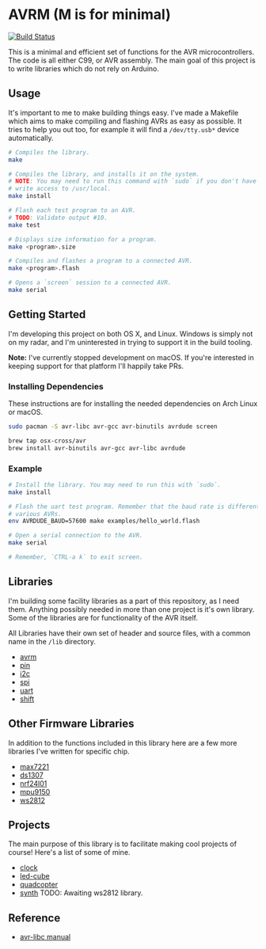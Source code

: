 # AVRM (M is for minimal)

[![Build Status](https://travis-ci.org/nixpulvis/avrm.svg?branch=master)](https://travis-ci.org/nixpulvis/avrm)

This is a minimal and efficient set of functions for the AVR microcontrollers. The code is all either C99, or AVR assembly. The main goal of this project is to write libraries which do not rely on Arduino.

## Usage

It's important to me to make building things easy. I've made a Makefile which aims to make compiling and flashing AVRs as easy as possible. It tries to help you out too, for example it will find a `/dev/tty.usb*` device automatically.

```sh
# Compiles the library.
make

# Compiles the library, and installs it on the system.
# NOTE: You may need to run this command with `sudo` if you don't have
# write access to /usr/local.
make install

# Flash each test program to an AVR.
# TODO: Validate output #10.
make test

# Displays size information for a program.
make <program>.size

# Compiles and flashes a program to a connected AVR.
make <program>.flash

# Opens a `screen` session to a connected AVR.
make serial
```

## Getting Started

I'm developing this project on both OS X, and Linux. Windows is simply not on my radar, and I'm uninterested in trying to support it in the build tooling.

**Note:** I've currently stopped development on macOS. If you're interested in keeping support for that platform I'll happily take PRs.

### Installing Dependencies

These instructions are for installing the needed dependencies on Arch Linux or macOS.

```sh
sudo pacman -S avr-libc avr-gcc avr-binutils avrdude screen
```

```sh
brew tap osx-cross/avr
brew install avr-binutils avr-gcc avr-libc avrdude
```

### Example

```sh
# Install the library. You may need to run this with `sudo`.
make install

# Flash the uart test program. Remember that the baud rate is different for
# various AVRs.
env AVRDUDE_BAUD=57600 make examples/hello_world.flash

# Open a serial connection to the AVR.
make serial

# Remember, `CTRL-a k` to exit screen.
```

## Libraries

I'm building some facility libraries as a part of this repository, as I need them. Anything possibly needed in more than one project is it's own library. Some of the libraries are for functionality of the AVR itself.

All Libraries have their own set of header and source files, with a common name in the `/lib` directory.

- [avrm](https://github.com/nixpulvis/avrm/blob/master/lib/avrm.h)
- [pin](https://github.com/nixpulvis/avrm/blob/master/lib/avrm/pin.h)
- [i2c](https://github.com/nixpulvis/avrm/blob/master/lib/avrm/i2c.h)
- [spi](https://github.com/nixpulvis/avrm/blob/master/lib/avrm/spi.h)
- [uart](https://github.com/nixpulvis/avrm/blob/master/lib/avrm/uart.h)
- [shift](https://github.com/nixpulvis/avrm/blob/master/lib/avrm/shift.h)

## Other Firmware Libraries

In addition to the functions included in this library here are a few more libraries I've written for specific chip.

- [max7221](https://github.com/nixpulvis/max7221)
- [ds1307](https://github.com/nixpulvis/ds1307)
- [nrf24l01](https://github.com/nixpulvis/nrf24l01)
- [mpu9150](https://github.com/nixpulvis/mpu9150)
- [ws2812](https://github.com/nixpulvis/ws2812)

## Projects

The main purpose of this library is to facilitate making cool projects of course! Here's a list of some of mine.

- [clock](https://github.com/nixpulvis/clock)
- [led-cube](https://github.com/nixpulvis/led-cube)
- [quadcopter](https://github.com/nixpulvis/quadcopter)
- [synth](https://github.com/nixpulvis/synth) TODO: Awaiting ws2812 library.

## Reference

- [avr-libc manual](http://www.nongnu.org/avr-libc/user-manual/pages.html)

